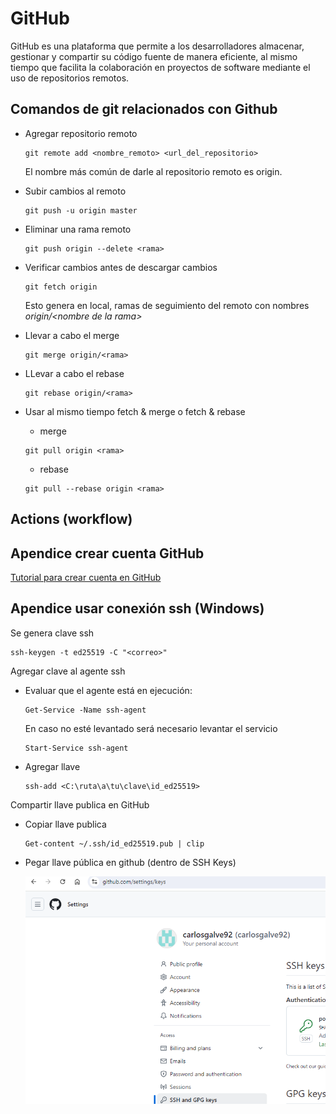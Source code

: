 # GitHub

GitHub es una plataforma que permite a los desarrolladores almacenar, gestionar y compartir su código fuente de manera eficiente, al mismo tiempo que facilita la colaboración en proyectos de software mediante el uso de repositorios remotos.

## Comandos de git relacionados con Github

* Agregar repositorio remoto

    ```
    git remote add <nombre_remoto> <url_del_repositorio>
    ```
    El nombre más común de darle al repositorio remoto es origin.

* Subir cambios al remoto

    ```
    git push -u origin master
    ```

* Eliminar una rama remoto
    
    ```
    git push origin --delete <rama>
    ```

* Verificar cambios antes de descargar cambios

    ```
    git fetch origin
    ```
    Esto genera en local, ramas de seguimiento del remoto con nombres _origin/\<nombre de la rama\>_

* Llevar a cabo el merge

    ```
    git merge origin/<rama>
    ```

* LLevar a cabo el rebase

    ```
    git rebase origin/<rama>
    ```

* Usar al mismo tiempo fetch & merge o fetch & rebase

    * merge
    
    ```
    git pull origin <rama>
    ```
    
    * rebase

    ```
    git pull --rebase origin <rama>
    ```


## Actions (workflow)


## Apendice crear cuenta GitHub

[Tutorial para crear cuenta en GitHub](https://www.youtube.com/watch?v=h5cKAd94QNo&ab_channel=AISciences)

## Apendice usar conexión ssh (Windows)

Se genera clave ssh

```
ssh-keygen -t ed25519 -C "<correo>"
```

Agregar clave al agente ssh

* Evaluar que el agente está en ejecución:

    ```
    Get-Service -Name ssh-agent
    ```

    En caso no esté levantado será necesario levantar el servicio

    ```
    Start-Service ssh-agent
    ```

* Agregar llave

    ```
    ssh-add <C:\ruta\a\tu\clave\id_ed25519>
    ```

Compartir llave publica en GitHub
    
* Copiar llave publica

    ```
    Get-content ~/.ssh/id_ed25519.pub | clip
    ```

* Pegar llave pública en github (dentro de SSH Keys)

    ![alt text](..\images\ssh_keys_github.JPG)
